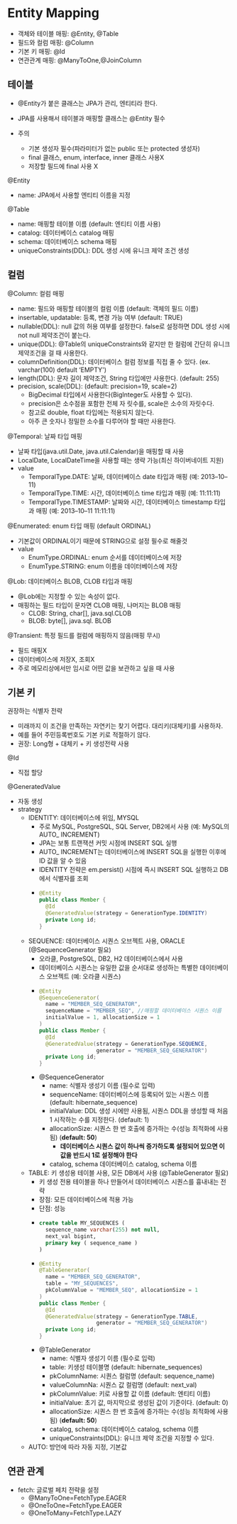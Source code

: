 
# Entity Mapping

- 객체와 테이블 매핑: @Entity, @Table
- 필드와 컬럼 매핑: @Column
- 기본 키 매핑: @Id
- 연관관계 매핑: @ManyToOne,@JoinColumn

## 테이블

- @Entity가 붙은 클래스는 JPA가 관리, 엔티티라 한다.
- JPA를 사용해서 테이블과 매핑할 클래스는 @Entity 필수

- 주의
  - 기본 생성자 필수(파라미터가 없는 public 또는 protected 생성자)
  - final 클래스, enum, interface, inner 클래스 사용X
  - 저장할 필드에 final 사용 X

@Entity
- name: JPA에서 사용할 엔티티 이름을 지정

@Table
- name: 매핑할 테이블 이름 (default: 엔티티 이름 사용)
- catalog: 데이터베이스 catalog 매핑
- schema: 데이터베이스 schema 매핑
- uniqueConstraints(DDL): DDL 생성 시에 유니크 제약 조건 생성

## 컬럼

@Column: 컬럼 매핑
- name: 필드와 매핑할 테이블의 컬럼 이름 (default: 객체의 필드 이름)
- insertable, updatable: 등록, 변경 가능 여부 (default: TRUE)
- nullable(DDL): null 값의 허용 여부를 설정한다. false로 설정하면 DDL 생성 시에 not null 제약조건이 붙는다.
- unique(DDL): @Table의 uniqueConstraints와 같지만 한 컬럼에 간단히 유니크 제약조건을 걸 때 사용한다.
- columnDefinition(DDL): 데이터베이스 컬럼 정보를 직접 줄 수 있다. (ex. varchar(100) default ‘EMPTY')
- length(DDL): 문자 길이 제약조건, String 타입에만 사용한다. (default: 255) 
- precision, scale(DDL): (default: precision=19, scale=2)
  - BigDecimal 타입에서 사용한다(BigInteger도 사용할 수 있다).
  - precision은 소수점을 포함한 전체 자 릿수를, scale은 소수의 자릿수다. 
  - 참고로 double, float 타입에는 적용되지 않는다. 
  - 아주 큰 숫자나 정밀한 소수를 다루어야 할 때만 사용한다.

@Temporal: 날짜 타입 매핑
- 날짜 타입(java.util.Date, java.util.Calendar)을 매핑할 때 사용
- LocalDate, LocalDateTime을 사용할 때는 생략 가능(최신 하이버네이트 지원)
- value
  - TemporalType.DATE: 날짜, 데이터베이스 date 타입과 매핑 (예: 2013–10–11)
  - TemporalType.TIME: 시간, 데이터베이스 time 타입과 매핑 (예: 11:11:11)
  - TemporalType.TIMESTAMP: 날짜와 시간, 데이터베이스 timestamp 타입과 매핑 (예: 2013–10–11 11:11:11)

@Enumerated: enum 타입 매핑 (default ORDINAL)
- 기본값이 ORDINAL이기 때문에 STRING으로 설정 필수로 해줄것 
- value
  - EnumType.ORDINAL: enum 순서를 데이터베이스에 저장
  - EnumType.STRING: enum 이름을 데이터베이스에 저장

@Lob: 데이터베이스 BLOB, CLOB 타입과 매핑
- @Lob에는 지정할 수 있는 속성이 없다.
- 매핑하는 필드 타입이 문자면 CLOB 매핑, 나머지는 BLOB 매핑
  - CLOB: String, char[], java.sql.CLOB
  - BLOB: byte[], java.sql. BLOB

@Transient: 특정 필드를 컬럼에 매핑하지 않음(매핑 무시)
- 필드 매핑X
- 데이터베이스에 저장X, 조회X
- 주로 메모리상에서만 임시로 어떤 값을 보관하고 싶을 때 사용

## 기본 키

권장하는 식별자 전략
- 미래까지 이 조건을 만족하는 자연키는 찾기 어렵다. 대리키(대체키)를 사용하자.
- 예를 들어 주민등록번호도 기본 키로 적절하기 않다.
- 권장: Long형 + 대체키 + 키 생성전략 사용

@Id
- 직접 할당

@GeneratedValue
- 자동 생성
- strategy
  - IDENTITY: 데이터베이스에 위임, MYSQL
    - 주로 MySQL, PostgreSQL, SQL Server, DB2에서 사용 (예: MySQL의 AUTO_ INCREMENT)
    - JPA는 보통 트랜잭션 커밋 시점에 INSERT SQL 실행
    - AUTO_ INCREMENT는 데이터베이스에 INSERT SQL을 실행한 이후에 ID 값을 알 수 있음
    - IDENTITY 전략은 em.persist() 시점에 즉시 INSERT SQL 실행하고 DB에서 식별자를 조회
    - ```java
      @Entity
      public class Member {
        @Id
        @GeneratedValue(strategy = GenerationType.IDENTITY)
        private Long id;
      }
      ```
  - SEQUENCE: 데이터베이스 시퀀스 오브젝트 사용, ORACLE (@SequenceGenerator 필요)
    - 오라클, PostgreSQL, DB2, H2 데이터베이스에서 사용
    - 데이터베이스 시퀀스는 유일한 값을 순서대로 생성하는 특별한 데이터베이스 오브젝트 (예: 오라클 시퀀스)
    - ```java
      @Entity
      @SequenceGenerator(
        name = "MEMBER_SEQ_GENERATOR",
        sequenceName = "MEMBER_SEQ", //매핑할 데이터베이스 시퀀스 이름
        initialValue = 1, allocationSize = 1
      )
      public class Member {
        @Id
        @GeneratedValue(strategy = GenerationType.SEQUENCE,
                        generator = "MEMBER_SEQ_GENERATOR")
        private Long id;
      }
      ```
    - @SequenceGenerator
      - name: 식별자 생성기 이름 (필수로 입력)
      - sequenceName: 데이터베이스에 등록되어 있는 시퀀스 이름 (default: hibernate_sequence)
      - initialValue: DDL 생성 시에만 사용됨, 시퀀스 DDL을 생성할 때 처음 1 시작하는 수를 지정한다. (default: 1)
      - allocationSize: 시퀀스 한 번 호출에 증가하는 수(성능 최적화에 사용됨) (**default: 50**)
        - **데이터베이스 시퀀스 값이 하나씩 증가하도록 설정되어 있으면 이 값을 반드시 1로 설정해야 한다**
      - catalog, schema 데이터베이스 catalog, schema 이름
  - TABLE: 키 생성용 테이블 사용, 모든 DB에서 사용 (@TableGenerator 필요)
    - 키 생성 전용 테이블을 하나 만들어서 데이터베이스 시퀀스를 흉내내는 전략
    - 장점: 모든 데이터베이스에 적용 가능
    - 단점: 성능
    - ```sql
      create table MY_SEQUENCES (
        sequence_name varchar(255) not null,
        next_val bigint,
        primary key ( sequence_name )
      )
      ```
    - ```java
      @Entity
      @TableGenerator(
        name = "MEMBER_SEQ_GENERATOR",
        table = "MY_SEQUENCES",
        pkColumnValue = "MEMBER_SEQ", allocationSize = 1
      )
      public class Member {
        @Id
        @GeneratedValue(strategy = GenerationType.TABLE,
                        generator = "MEMBER_SEQ_GENERATOR")
        private Long id;
      }
      ```
    - @TableGenerator
      - name: 식별자 생성기 이름 (필수로 입력)
      - table: 키생성 테이블명 (default: hibernate_sequences)
      - pkColumnName: 시퀀스 컬럼명 (default: sequence_name)
      - valueColumnNa: 시퀀스 값 컬럼명 (default: next_val)
      - pkColumnValue: 키로 사용할 값 이름 (default: 엔티티 이름)
      - initialValue: 초기 값, 마지막으로 생성된 값이 기준이다. (default: 0)
      - allocationSize: 시퀀스 한 번 호출에 증가하는 수(성능 최적화에 사용됨) (**default: 50**)
      - catalog, schema: 데이터베이스 catalog, schema 이름
      - uniqueConstraints(DDL): 유니크 제약 조건을 지정할 수 있다.
  - AUTO: 방언에 따라 자동 지정, 기본값

## 연관 관계

- fetch: 글로벌 페치 전략을 설정
  - @ManyToOne=FetchType.EAGER
  - @OneToOne=FetchType.EAGER
  - @OneToMany=FetchType.LAZY
